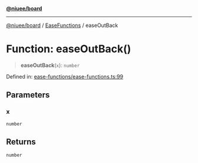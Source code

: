[**@niuee/board**](../../../README.md)

***

[@niuee/board](../../../globals.md) / [EaseFunctions](../README.md) / easeOutBack

# Function: easeOutBack()

> **easeOutBack**(`x`): `number`

Defined in: [ease-functions/ease-functions.ts:99](https://github.com/niuee/board/blob/cc09a87e934160adef876c4e11d51fd97e78653d/src/ease-functions/ease-functions.ts#L99)

## Parameters

### x

`number`

## Returns

`number`
